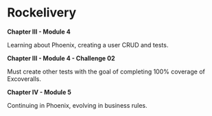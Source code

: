 # Rockelivery

**Chapter III - Module 4**

Learning about Phoenix, creating a user CRUD and tests.

**Chapter III - Module 4 - Challenge 02**

Must create other tests with the goal of completing 100% coverage of Excoveralls.

**Chapter IV - Module 5**

Continuing in Phoenix, evolving in business rules.